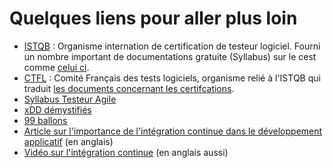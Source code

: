 # Quelques liens pour aller plus loin

* [ISTQB](https://www.istqb.org) : Organisme internation de certification de testeur logiciel. Fourni un nombre important de documentations gratuite (Syllabus) sur le cest comme [celui ci](https://www.istqb.org/downloads/send/51-ctfl2018/208-ctfl-2018-syllabus.html).
* [CTFL](http://www.cftl.fr/) : Comité Français des tests logiciels, organisme relié à l'ISTQB  qui traduit [les documents concernant les certifcations](http://www.cftl.fr/tests-logiciels/documents-associes-certifications/).
* [Syllabus Testeur Agile](http://www.cftl.fr/wp-content/uploads/2016/09/FND-Agile-Syllabus_GA_Candidate_FR-1-2.pdf)
* [xDD démystifiés](http://www.cftl.fr/wp-content/uploads/2018/04/JFTL-2018-Gratter-D%C3%A9d%C3%A9-ou-les-xDD-d%C3%A9mystifi%C3%A9s.pdf)
* [99 ballons](http://coach-agile.com/99-ballons/)
* [Article sur l'importance de l'intégration continue dans le développement applicatif](https://blog.getty.io/importance-of-continuous-integration-on-software-development-30ab74c61c1) (en anglais)
* [Vidéo sur l'intégration continue](https://www.youtube.com/watch?v=ymPOI4gWQFY) (en anglais aussi)